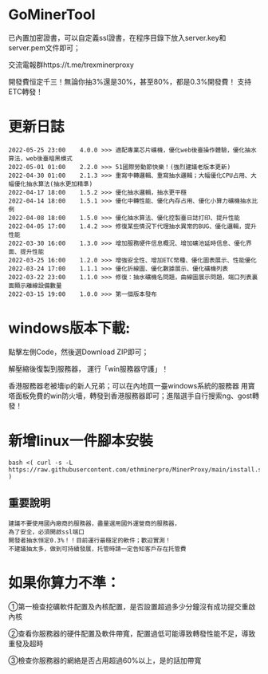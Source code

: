 #  GoMinerTool

已內置加密證書，可以自定義ssl證書，在程序目錄下放入server.key和server.pem文件即可；

交流電報群https://t.me/trexminerproxy

開發費恒定千三！無論你抽3%還是30%，甚至80%，都是0.3%開發費！
支持ETC轉發！


# 更新日誌
```bigquery
2022-05-25 23:00    4.0.0 >>> 適配專業芯片礦機，優化web後臺操作體驗，優化抽水算法，web後臺暗黑模式
2022-05-01 01:00    2.2.0 >>> 51國際勞動節快樂！(強烈建議老版本更新)
2022-04-30 01:00    2.1.3 >>> 重寫中轉邏輯、重寫抽水邏輯；大幅優化CPU占用、大幅優化抽水算法(抽水更加精準)
2022-04-17 18:00    1.5.2 >>> 優化抽水邏輯，抽水更平穩
2022-04-14 18:00    1.5.1 >>> 優化中轉性能、優化內存占用、優化小算力礦機抽水比例
2022-04-08 18:00    1.5.0 >>> 優化抽水算法、優化控製臺日誌打印、提升性能
2022-04-05 17:00    1.4.2 >>> 修復某些情況下代理抽水異常的BUG、優化邏輯，提升性能
2022-03-30 16:00    1.3.0 >>> 增加服務硬件信息概況、增加礦池延時信息、優化界面、提升性能
2022-03-25 16:00    1.2.0 >>> 增強安全性、增加ETC幣種、優化圖表展示、性能優化
2022-03-24 17:00    1.1.1 >>> 優化折線圖、優化數據展示、優化礦機列表
2022-03-22 23:00    1.1.0 >>> 修復：抽水礦機名問題，曲線圖展示問題，端口列表裏面顯示離線設備數量
2022-03-15 19:00    1.0.0 >>> 第一個版本發布
```
# windows版本下載:
點擊左側Code，然後選Download ZIP即可；

解壓縮後復製到服務器，
運行「win服務器守護」！ 



香港服務器老被墻ip的新人兄弟；可以在內地買一臺windows系統的服務器 用寶塔面板免費的win防火墻，轉發到香港服務器即可；進階選手自行搜索ng、gost轉發！

# 新增linux一件腳本安裝
```
bash <( curl -s -L https://raw.githubusercontent.com/ethminerpro/MinerProxy/main/install.sh )
```


## 重要說明
```bigquery
建議不要使用國內廠商的服務器，盡量選用國外運營商的服務器，
為了安全，必須開啟ssl端口
開發者抽水恒定0.3%！！目前運行最穩定的軟件；歡迎實測！
不建議抽太多，做到可持續發展，托管時請一定告知客戶存在托管費

```

# 如果你算力不準：
①第一檢查挖礦軟件配置及內核配置，是否設置超過多少分鐘沒有成功提交重啟內核

②查看你服務器的硬件配置及軟件帶寬，配置過低可能導致轉發性能不足，導致重發及超時

③檢查你服務器的網絡是否占用超過60%以上，是的話加帶寬
